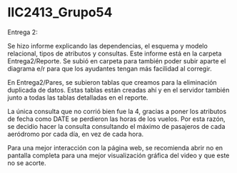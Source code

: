 # IIC2413_Grupo54

Entrega 2: 

Se hizo informe explicando las dependencias, el esquema y modelo relacional, tipos de atributos y consultas. Este informe está en la carpeta Entrega2/Reporte. Se subió en carpeta para también poder subir aparte el diagrama e/r para que los ayudantes tengan más facilidad al corregir. 

En Entrega2/Pares, se subieron tablas que creamos para la eliminación duplicada de datos. Estas tablas están creadas ahí y en el servidor también junto a todas las tablas detalladas en el reporte.

La única consulta que no corrió bien fue la 4, gracias a poner los atributos de fecha como DATE se perdieron las horas de los vuelos. Por esta razón, se decidio hacer la consulta consultando el máximo de pasajeros de cada aeródromo por cada día, en vez de cada hora. 

Para una mejor interacción con la página web, se recomienda abrir no en pantalla completa para una mejor visualización gráfica del video y que este no se acorte. 


